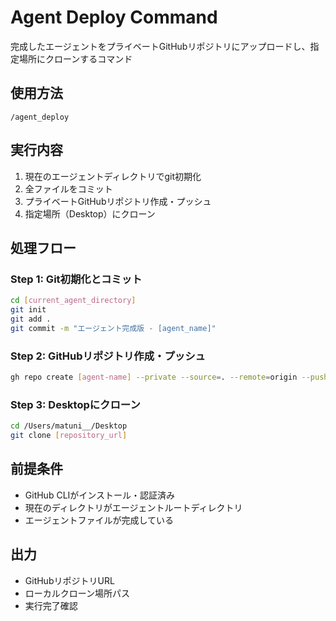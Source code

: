 # Agent Deploy Command

完成したエージェントをプライベートGitHubリポジトリにアップロードし、指定場所にクローンするコマンド

## 使用方法

```
/agent_deploy
```

## 実行内容

1. 現在のエージェントディレクトリでgit初期化
2. 全ファイルをコミット
3. プライベートGitHubリポジトリ作成・プッシュ
4. 指定場所（Desktop）にクローン

## 処理フロー

### Step 1: Git初期化とコミット
```bash
cd [current_agent_directory]
git init
git add .
git commit -m "エージェント完成版 - [agent_name]"
```

### Step 2: GitHubリポジトリ作成・プッシュ
```bash
gh repo create [agent-name] --private --source=. --remote=origin --push
```

### Step 3: Desktopにクローン
```bash
cd /Users/matuni__/Desktop
git clone [repository_url]
```

## 前提条件

- GitHub CLIがインストール・認証済み
- 現在のディレクトリがエージェントルートディレクトリ
- エージェントファイルが完成している

## 出力

- GitHubリポジトリURL
- ローカルクローン場所パス
- 実行完了確認